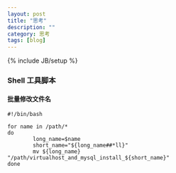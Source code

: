 ```yaml
---
layout: post
title: "思考"
description: ""
category: 思考
tags: [blog]
---
```

{% include JB/setup %}

### Shell 工具脚本

#### 批量修改文件名
```shell
#!/bin/bash

for name in /path/*
do
        long_name=$name
        short_name="${long_name##*ll}"
        mv ${long_name}  "/path/virtualhost_and_mysql_install_${short_name}"
done
```
